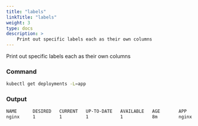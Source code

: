 ```yaml
---
title: "labels"
linkTitle: "labels"
weight: 3
type: docs
description: >
    Print out specific labels each as their own columns
---
```


Print out specific labels each as their own columns

### Command
```bash
kubectl get deployments -L=app
```

### Output
```bash
NAME      DESIRED   CURRENT   UP-TO-DATE   AVAILABLE   AGE       APP
nginx     1         1         1            1           8m        nginx
```